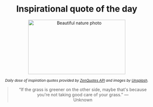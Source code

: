 
<div align="center">

# Inspirational quote of the day

<img src="./data/photo.jpeg" alt="Beautiful nature photo" width="320" height="180">

<sub><i>Daily dose of inspiration quotes provided by [ZenQuotes API](https://zenquotes.io/) and images by [Unsplash](https://unsplash.com/).</i></sub>


<blockquote>&ldquo;If the grass is greener on the other side, maybe that's because you're not taking good care of your grass.&rdquo; &mdash; <footer>Unknown</footer></blockquote>

</div>
